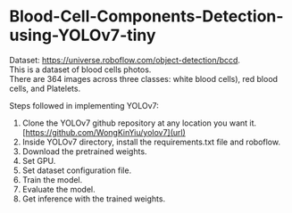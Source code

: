 # Blood-Cell-Components-Detection-using-YOLOv7-tiny

Dataset: https://universe.roboflow.com/object-detection/bccd.   
This is a dataset of blood cells photos.    
There are 364 images across three classes: white blood cells), red blood cells, and Platelets.  

Steps followed in implementing YOLOv7:    
1. Clone the YOLOv7 github repository at any location you want it.  [https://github.com/WongKinYiu/yolov7](url) 
2. Inside YOLOv7 directory, install the requirements.txt file and roboflow.
3. Download the pretrained weights.  
4. Set GPU.  
5. Set dataset configuration file.   
6. Train the model.   
7. Evaluate the model.   
8. Get inference with the trained weights.   

